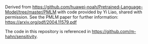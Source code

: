 Derived from https://github.com/huawei-noah/Pretrained-Language-Model/tree/master/PMLM with code provided by Yi Liao, shared with permission. See the PMLM paper for further information: https://arxiv.org/pdf/2004.11579.pdf

The code in this repository is referenced in https://github.com/m-hahn/sensitivity.


